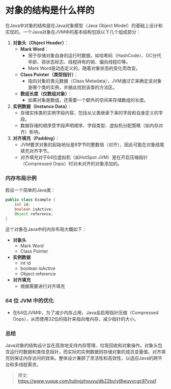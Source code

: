 # 对象的结构是什么样的

<font style="color:rgba(0, 0, 0, 0.82);">在Java中对象的结构是在Java对象模型（Java Object Model）的基础上设计和实现的。一个Java对象在JVM中的基本结构包括以下几个组成部分：</font>

1. **<font style="color:rgba(0, 0, 0, 0.82);">对象头（Object Header）</font>**<font style="color:rgba(0, 0, 0, 0.82);">：</font>
    - **<font style="color:rgba(0, 0, 0, 0.82);">Mark Word</font>**<font style="color:rgba(0, 0, 0, 0.82);">：</font>
        * <font style="color:rgba(0, 0, 0, 0.82);">用于存储对象自身的运行时数据，如哈希码（HashCode）、GC分代年龄、锁状态标志、线程持有的锁、偏向线程ID等。</font>
        * <font style="color:rgba(0, 0, 0, 0.82);">Mark Word是动态定义的，随着对象状态的变化而改变。</font>
    - **<font style="color:rgba(0, 0, 0, 0.82);">Class Pointer（类型指针）</font>**<font style="color:rgba(0, 0, 0, 0.82);">：</font>
        * <font style="color:rgba(0, 0, 0, 0.82);">指向对象的类元数据（Class Metadata），JVM通过它来确定该对象是哪个类的实例，并据此找到该类的方法区。</font>
    - **<font style="color:rgba(0, 0, 0, 0.82);">数组长度（仅数组对象）</font>**<font style="color:rgba(0, 0, 0, 0.82);">：</font>
        * <font style="color:rgba(0, 0, 0, 0.82);">如果对象是数组，还需要一个额外的空间来存储数组的长度。</font>
2. **<font style="color:rgba(0, 0, 0, 0.82);">实例数据（Instance Data）</font>**<font style="color:rgba(0, 0, 0, 0.82);">：</font>
    - <font style="color:rgba(0, 0, 0, 0.82);">存储实体类的实例字段内容，包括从父类继承下来的字段和自身定义的字段。</font>
    - <font style="color:rgba(0, 0, 0, 0.82);">数据存储的顺序受字段声明顺序、字段类型、虚拟机分配策略（如内存对齐）影响。</font>
3. **<font style="color:rgba(0, 0, 0, 0.82);">对齐填充（Padding）</font>**<font style="color:rgba(0, 0, 0, 0.82);">：</font>
    - <font style="color:rgba(0, 0, 0, 0.82);">JVM要求对象的起始地址是8字节的整数倍（对齐），因此可能在对象结尾填充对齐字节。</font>
    - <font style="color:rgba(0, 0, 0, 0.82);">对齐填充对于64位虚拟机（如HotSpot JVM）是在开启压缩指针（Compressed Oops）时对未对齐的对象添加的。</font>

### <font style="color:rgba(0, 0, 0, 0.82);">内存布局示例</font>
<font style="color:rgba(0, 0, 0, 0.82);">假设一个简单的Java类：</font>

```java
public class Example {  
    int id;  
    boolean isActive;  
    Object reference;  
}
```

<font style="color:rgba(0, 0, 0, 0.82);">这个对象在Java中的内存布局大概如下：</font>

+ **<font style="color:rgba(0, 0, 0, 0.82);">对象头</font>**
    - <font style="color:rgba(0, 0, 0, 0.82);">Mark Word</font>
    - <font style="color:rgba(0, 0, 0, 0.82);">Class Pointer</font>
+ **<font style="color:rgba(0, 0, 0, 0.82);">实例数据</font>**
    - <font style="color:rgba(0, 0, 0, 0.82);">int id</font>
    - <font style="color:rgba(0, 0, 0, 0.82);">boolean isActive</font>
    - <font style="color:rgba(0, 0, 0, 0.82);">Object reference</font>
+ **<font style="color:rgba(0, 0, 0, 0.82);">对齐填充</font>**
    - <font style="color:rgba(0, 0, 0, 0.82);">根据需要进行对齐填充</font>

### <font style="color:rgba(0, 0, 0, 0.82);">64 位 JVM 中的优化</font>
+ <font style="color:rgba(0, 0, 0, 0.82);">在64位JVM中，为了减少内存占用，Java会启用指针压缩（Compressed Oops），从而使用32位的指针来指向堆内存，减少指针的大小。</font>

### <font style="color:rgba(0, 0, 0, 0.82);">总结</font>
<font style="color:rgba(0, 0, 0, 0.82);">Java对象的结构设计旨在高效地支持内存管理、垃圾回收和对象操作。对象头包含运行时数据和类信息指针，而实际的实例数据则存储对象的成员变量值。对齐填充则保证内存访问的效率。整体设计兼顾了灵活性和高效性，以适应Java的跨平台和多线程需求。</font>



> 原文: <https://www.yuque.com/tulingzhouyu/db22bv/yt8wuyycgc97yva1>